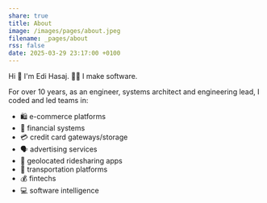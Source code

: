 ```yaml
---
share: true
title: About
image: /images/pages/about.jpeg
filename: _pages/about
rss: false
date: 2025-03-29 23:17:00 +0100
---
```


Hi 👋 I'm Edi Hasaj. 👨‍💻 I make software.

For over 10 years, as an engineer, systems architect and engineering lead, I
coded and led teams in:

<ul class="no-bullets">
  <li> 🛍 e-commerce platforms</li>
  <li> 🏦 financial systems</li>
  <li> 💳 credit card gateways/storage</li>
  <li> 🗣 advertising services</li>
  <li> 🚕 geolocated ridesharing apps</li>
  <li> 🚌 transportation platforms</li>
  <li> 💰 fintechs</li>
  <li> 💻 software intelligence</li>
</ul>

